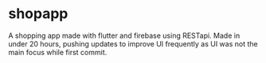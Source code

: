 # shopapp

A shopping app made with flutter and firebase using RESTapi.
Made in under 20 hours, pushing updates to improve UI frequently as UI was not the main focus while first commit.
 
